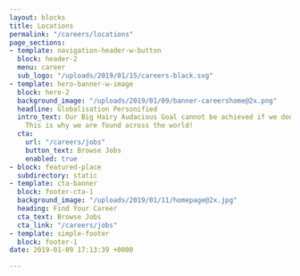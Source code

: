 ```yaml
---
layout: blocks
title: Locations
permalink: "/careers/locations"
page_sections:
- template: navigation-header-w-button
  block: header-2
  menu: career
  sub_logo: "/uploads/2019/01/15/careers-black.svg"
- template: hero-banner-w-image
  block: hero-2
  background_image: "/uploads/2019/01/09/banner-careershome@2x.png"
  headline: Globalisation Personified
  intro_text: Our Big Hairy Audacious Goal cannot be achieved if we don't think Global.
    This is why we are found across the world!
  cta:
    url: "/careers/jobs"
    button_text: Browse Jobs
    enabled: true
- block: featured-place
  subdirectory: static
- template: cta-banner
  block: footer-cta-1
  background_image: "/uploads/2019/01/11/homepage@2x.jpg"
  heading: Find Your Career
  cta_text: Browse Jobs
  cta_link: "/careers/jobs"
- template: simple-footer
  block: footer-1
date: 2019-01-09 17:13:39 +0000

---
```

